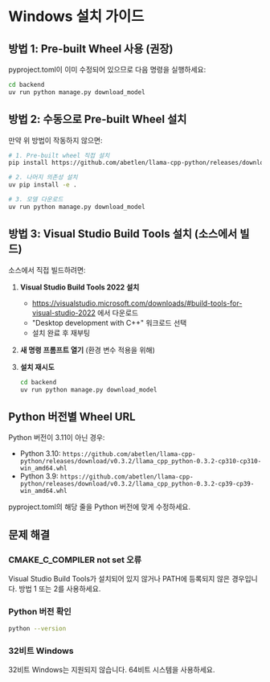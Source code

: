 # Windows 설치 가이드

## 방법 1: Pre-built Wheel 사용 (권장)

pyproject.toml이 이미 수정되어 있으므로 다음 명령을 실행하세요:

```bash
cd backend
uv run python manage.py download_model
```

## 방법 2: 수동으로 Pre-built Wheel 설치

만약 위 방법이 작동하지 않으면:

```bash
# 1. Pre-built wheel 직접 설치
pip install https://github.com/abetlen/llama-cpp-python/releases/download/v0.3.2/llama_cpp_python-0.3.2-cp311-cp311-win_amd64.whl

# 2. 나머지 의존성 설치
uv pip install -e .

# 3. 모델 다운로드
uv run python manage.py download_model
```

## 방법 3: Visual Studio Build Tools 설치 (소스에서 빌드)

소스에서 직접 빌드하려면:

1. **Visual Studio Build Tools 2022 설치**
   - https://visualstudio.microsoft.com/downloads/#build-tools-for-visual-studio-2022 에서 다운로드
   - "Desktop development with C++" 워크로드 선택
   - 설치 완료 후 재부팅

2. **새 명령 프롬프트 열기** (환경 변수 적용을 위해)

3. **설치 재시도**
   ```bash
   cd backend
   uv run python manage.py download_model
   ```

## Python 버전별 Wheel URL

Python 버전이 3.11이 아닌 경우:

- Python 3.10: `https://github.com/abetlen/llama-cpp-python/releases/download/v0.3.2/llama_cpp_python-0.3.2-cp310-cp310-win_amd64.whl`
- Python 3.9: `https://github.com/abetlen/llama-cpp-python/releases/download/v0.3.2/llama_cpp_python-0.3.2-cp39-cp39-win_amd64.whl`

pyproject.toml의 해당 줄을 Python 버전에 맞게 수정하세요.

## 문제 해결

### CMAKE_C_COMPILER not set 오류
Visual Studio Build Tools가 설치되어 있지 않거나 PATH에 등록되지 않은 경우입니다. 방법 1 또는 2를 사용하세요.

### Python 버전 확인
```bash
python --version
```

### 32비트 Windows
32비트 Windows는 지원되지 않습니다. 64비트 시스템을 사용하세요.
